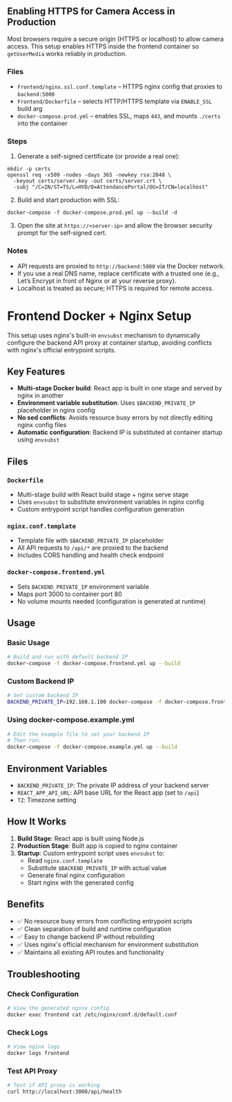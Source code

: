 ## Enabling HTTPS for Camera Access in Production

Most browsers require a secure origin (HTTPS or localhost) to allow camera access. This setup enables HTTPS inside the frontend container so `getUserMedia` works reliably in production.

### Files
- `Frontend/nginx.ssl.conf.template` – HTTPS nginx config that proxies to `backend:5000`
- `Frontend/Dockerfile` – selects HTTP/HTTPS template via `ENABLE_SSL` build arg
- `docker-compose.prod.yml` – enables SSL, maps `443`, and mounts `./certs` into the container

### Steps
1. Generate a self-signed certificate (or provide a real one):
```
mkdir -p certs
openssl req -x509 -nodes -days 365 -newkey rsa:2048 \
  -keyout certs/server.key -out certs/server.crt \
  -subj "/C=IN/ST=TS/L=HYD/O=AttendancePortal/OU=IT/CN=localhost"
```
2. Build and start production with SSL:
```
docker-compose -f docker-compose.prod.yml up --build -d
```
3. Open the site at `https://<server-ip>` and allow the browser security prompt for the self‑signed cert.

### Notes
- API requests are proxied to `http://backend:5000` via the Docker network.
- If you use a real DNS name, replace certificate with a trusted one (e.g., Let’s Encrypt in front of Nginx or at your reverse proxy).
- Localhost is treated as secure; HTTPS is required for remote access.
# Frontend Docker + Nginx Setup

This setup uses nginx's built-in `envsubst` mechanism to dynamically configure the backend API proxy at container startup, avoiding conflicts with nginx's official entrypoint scripts.

## Key Features

- **Multi-stage Docker build**: React app is built in one stage and served by nginx in another
- **Environment variable substitution**: Uses `$BACKEND_PRIVATE_IP` placeholder in nginx config
- **No sed conflicts**: Avoids resource busy errors by not directly editing nginx config files
- **Automatic configuration**: Backend IP is substituted at container startup using `envsubst`

## Files

### `Dockerfile`
- Multi-stage build with React build stage + nginx serve stage
- Uses `envsubst` to substitute environment variables in nginx config
- Custom entrypoint script handles configuration generation

### `nginx.conf.template`
- Template file with `$BACKEND_PRIVATE_IP` placeholder
- All API requests to `/api/*` are proxied to the backend
- Includes CORS handling and health check endpoint

### `docker-compose.frontend.yml`
- Sets `BACKEND_PRIVATE_IP` environment variable
- Maps port 3000 to container port 80
- No volume mounts needed (configuration is generated at runtime)

## Usage

### Basic Usage
```bash
# Build and run with default backend IP
docker-compose -f docker-compose.frontend.yml up --build
```

### Custom Backend IP
```bash
# Set custom backend IP
BACKEND_PRIVATE_IP=192.168.1.100 docker-compose -f docker-compose.frontend.yml up --build
```

### Using docker-compose.example.yml
```bash
# Edit the example file to set your backend IP
# Then run:
docker-compose -f docker-compose.example.yml up --build
```

## Environment Variables

- `BACKEND_PRIVATE_IP`: The private IP address of your backend server
- `REACT_APP_API_URL`: API base URL for the React app (set to `/api`)
- `TZ`: Timezone setting

## How It Works

1. **Build Stage**: React app is built using Node.js
2. **Production Stage**: Built app is copied to nginx container
3. **Startup**: Custom entrypoint script uses `envsubst` to:
   - Read `nginx.conf.template`
   - Substitute `$BACKEND_PRIVATE_IP` with actual value
   - Generate final nginx configuration
   - Start nginx with the generated config

## Benefits

- ✅ No resource busy errors from conflicting entrypoint scripts
- ✅ Clean separation of build and runtime configuration
- ✅ Easy to change backend IP without rebuilding
- ✅ Uses nginx's official mechanism for environment substitution
- ✅ Maintains all existing API routes and functionality

## Troubleshooting

### Check Configuration
```bash
# View the generated nginx config
docker exec frontend cat /etc/nginx/conf.d/default.conf
```

### Check Logs
```bash
# View nginx logs
docker logs frontend
```

### Test API Proxy
```bash
# Test if API proxy is working
curl http://localhost:3000/api/health
```
